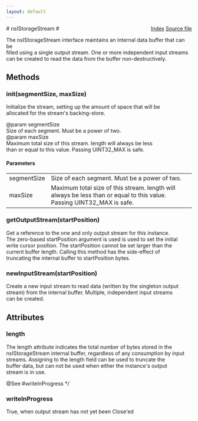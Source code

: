 ```yaml
---
layout: default
---
```

<div class='links' style='float:right'><a href="../index.html">Index</a>
<a href="http://dxr.mozilla.org/mozilla-central/source/xpcom/io/nsIStorageStream.idl">Source file</a>
</div>
# nsIStorageStream #
  
The nsIStorageStream interface maintains an internal data buffer that can be  
filled using a single output stream.  One or more independent input streams  
can be created to read the data from the buffer non-destructively.  
  

## Methods ##

### init(segmentSize, maxSize) ###
  
  
Initialize the stream, setting up the amount of space that will be  
allocated for the stream's backing-store.  
  
@param segmentSize  
       Size of each segment. Must be a power of two.  
@param maxSize  
       Maximum total size of this stream. length will always be less  
       than or equal to this value. Passing UINT32_MAX is safe.  
  

#### Parameters ####

<table>

<tr>
<td>segmentSize</td>
<td>       Size of each segment. Must be a power of two.  
</td>
</tr>

<tr>
<td>maxSize</td>
<td>       Maximum total size of this stream. length will always be less  
       than or equal to this value. Passing UINT32_MAX is safe.  
</td>
</tr>

</table>

### getOutputStream(startPosition) ###
  
Get a reference to the one and only output stream for this instance.  
The zero-based startPosition argument is used is used to set the initial  
write cursor position.  The startPosition cannot be set larger than the  
current buffer length.  Calling this method has the side-effect of  
truncating the internal buffer to startPosition bytes.  
  

### newInputStream(startPosition) ###
  
Create a new input stream to read data (written by the singleton output  
stream) from the internal buffer.  Multiple, independent input streams  
can be created.  
  

## Attributes ##

### length ###
   
The length attribute indicates the total number of bytes stored in the  
nsIStorageStream internal buffer, regardless of any consumption by input  
streams.  Assigning to the length field can be used to truncate the  
buffer data, but can not be used when either the instance's output  
stream is in use.  
  
@See #writeInProgress */  

### writeInProgress ###
  
True, when output stream has not yet been Close'ed  
  
